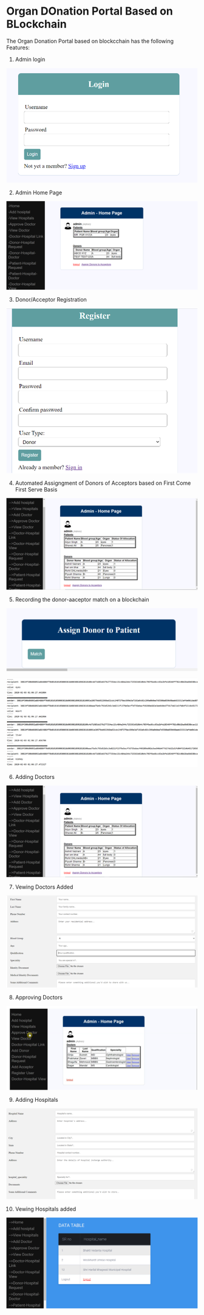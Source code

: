 # Organ DOnation Portal Based on BLockchain 

The Organ Donation Portal based on blockcchain has the following Features:
1) Admin login 

![Admin Login](https://github.com/sneha-almeida/organ-donation-portal-blockchain/blob/main/ss-2.PNG)

2) Admin Home Page 

![Admin Login](https://github.com/sneha-almeida/organ-donation-portal-blockchain/blob/main/ss-7.PNG)


3) Donor/Acceptor Registration 

![Donor/Acceptor Registration ](https://github.com/sneha-almeida/organ-donation-portal-blockchain/blob/main/ss-3.PNG)


4) Automated Assigngment of Donors of Acceptors based on First Come First Serve Basis


![Admin Login](https://github.com/sneha-almeida/organ-donation-portal-blockchain/blob/main/home.png)


5) Recording the donor-aaceptor match on a blockchain 


![Admin Login](https://github.com/sneha-almeida/organ-donation-portal-blockchain/blob/main/match-1.PNG)



![Admin Login](https://github.com/sneha-almeida/organ-donation-portal-blockchain/blob/main/ss-8.PNG)



6) Adding Doctors 

![Admin Login](https://github.com/sneha-almeida/organ-donation-portal-blockchain/blob/main/home.png)


7) Vewing Doctors Added

![Admin Login](https://github.com/sneha-almeida/organ-donation-portal-blockchain/blob/main/ss-10.PNG)


8) Approving Doctors

![Admin Login](https://github.com/sneha-almeida/organ-donation-portal-blockchain/blob/main/hdoctor-approval.PNG)


9) Adding Hospitals 


![Admin Login](https://github.com/sneha-almeida/organ-donation-portal-blockchain/blob/main/add-hospital.PNG)


10) Vewing Hospitals added


![Admin Login](https://github.com/sneha-almeida/organ-donation-portal-blockchain/blob/main/view-hospitals.PNG)




